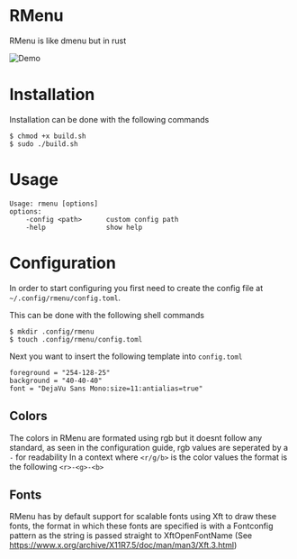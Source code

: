 # RMenu

RMenu is like dmenu but in rust

![Demo](assets/preview.gif)

# Installation
Installation can be done with the following commands
```
$ chmod +x build.sh
$ sudo ./build.sh
```

# Usage
```
Usage: rmenu [options]
options:
    -config <path>      custom config path
    -help               show help
```

# Configuration
In order to start configuring you first need to create the config file
at `~/.config/rmenu/config.toml`.

This can be done with the following shell commands
```
$ mkdir .config/rmenu
$ touch .config/rmenu/config.toml
```

Next you want to insert the following template into `config.toml`
```
foreground = "254-128-25"
background = "40-40-40"
font = "DejaVu Sans Mono:size=11:antialias=true"
```

## Colors
The colors in RMenu are formated using rgb but it doesnt follow any standard,
as seen in the configuration guide, rgb values are seperated by a `-` for readability
In a context where `<r/g/b>` is the color values the format is the following `<r>-<g>-<b>`

## Fonts
RMenu has by default support for scalable fonts using Xft to draw these fonts,
the format in which these fonts are specified is with a Fontconfig pattern as the
string is passed straight to XftOpenFontName (See https://www.x.org/archive/X11R7.5/doc/man/man3/Xft.3.html)



